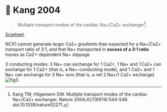 # 📒 Kang 2004


> Multiple transport modes of the cardiac Na+/Ca2+ exchanger[^Kang2004]

[Sciwheel](https://sciwheel.com/work/#/items/5949408).

<!--more-->

NCX1 cannot generate larger Ca2+ gradients than expected for a Na+/Ca2+ transport ratio of 3:1, and that Na+ transported in **excess of a 3:1 ratio** moves as Ca2+-dependent Na+ slippage

3 conducting modes: 3 Na+ can exchange for 1 Ca2+, 1 Na+ and 1 Ca2+ can exchange for 1 Ca2+ (that is, a Na+-conducting mode), and 1 Ca2+ and 1 Na+ can exchange for 3 Na+ ions (that is, a net 2 Na+/1 Ca2+ exchange)
![fig3](https://user-images.githubusercontent.com/40054455/86699578-e7f21d00-c042-11ea-93cf-2ce7594d3636.jpg)

[^Kang2004]: Kang TM, Hilgemann DW. Multiple transport modes of the cardiac Na+/Ca2+ exchanger. Nature 2004;427(6974):544-548. doi:10.1038/nature02271.

